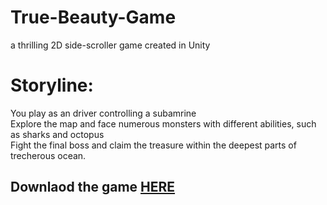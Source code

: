 # True-Beauty-Game
a thrilling 2D side-scroller game created in Unity 

# Storyline: 
You play as an driver controlling a subamrine \
Explore the map and face numerous monsters with different abilities, such as sharks and octopus \
Fight the final boss and claim the treasure within the deepest parts of trecherous ocean.

##  Downlaod the game [HERE](https://github.com/jaypetan/DontDrown-Game/blob/main/SubmarineGame.exe) 
